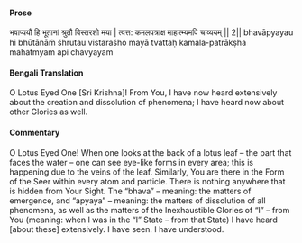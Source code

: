 #### Prose 

भवाप्ययौ हि भूतानां श्रुतौ विस्तरशो मया |
त्वत्त: कमलपत्राक्ष माहात्म्यमपि चाव्ययम् || 2||
bhavāpyayau hi bhūtānāṁ śhrutau vistaraśho mayā
tvattaḥ kamala-patrākṣha māhātmyam api chāvyayam

 #### Bengali Translation 

O Lotus Eyed One [Sri Krishna]! From You, I have now heard extensively about the creation and dissolution of phenomena; I have heard now about other Glories as well.

 #### Commentary 

O Lotus Eyed One! When one looks at the back of a lotus leaf – the part that faces the water – one can see eye-like forms in every area; this is happening due to the veins of the leaf. Similarly, You are there in the Form of the Seer within every atom and particle. There is nothing anywhere that is hidden from Your Sight. The “bhava” – meaning: the matters of emergence, and “apyaya” – meaning: the matters of dissolution of all phenomena, as well as the matters of the Inexhaustible Glories of “I” – from You (meaning: when I was in the “I” State – from that State) I have heard [about these] extensively. I have seen. I have understood. 